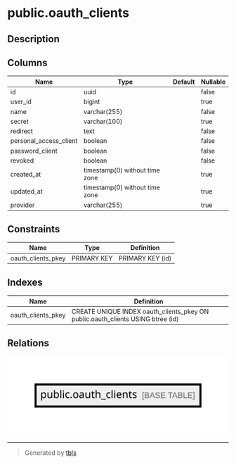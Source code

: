 # public.oauth_clients

## Description

## Columns

| Name                   | Type                           | Default | Nullable |
| ---------------------- | ------------------------------ | ------- | -------- |
| id                     | uuid                           |         | false    |
| user_id                | bigint                         |         | true     |
| name                   | varchar(255)                   |         | false    |
| secret                 | varchar(100)                   |         | true     |
| redirect               | text                           |         | false    |
| personal_access_client | boolean                        |         | false    |
| password_client        | boolean                        |         | false    |
| revoked                | boolean                        |         | false    |
| created_at             | timestamp(0) without time zone |         | true     |
| updated_at             | timestamp(0) without time zone |         | true     |
| provider               | varchar(255)                   |         | true     |

## Constraints

| Name               | Type        | Definition       |
| ------------------ | ----------- | ---------------- |
| oauth_clients_pkey | PRIMARY KEY | PRIMARY KEY (id) |

## Indexes

| Name               | Definition                                                                      |
| ------------------ | ------------------------------------------------------------------------------- |
| oauth_clients_pkey | CREATE UNIQUE INDEX oauth_clients_pkey ON public.oauth_clients USING btree (id) |

## Relations

![er](public.oauth_clients.svg)

---

> Generated by [tbls](https://github.com/k1LoW/tbls)
